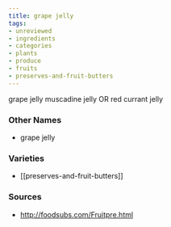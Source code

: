 ```yaml
---
title: grape jelly
tags:
- unreviewed
- ingredients
- categories
- plants
- produce
- fruits
- preserves-and-fruit-butters
---
```

grape jelly muscadine jelly OR red currant jelly

### Other Names

* grape jelly

### Varieties

* [[preserves-and-fruit-butters]]

### Sources
* http://foodsubs.com/Fruitpre.html
